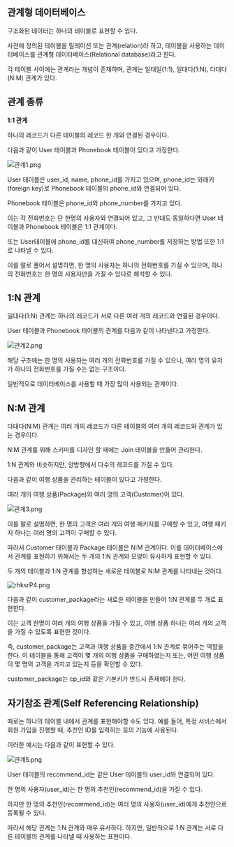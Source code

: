 ## 관계형 데이터베이스

구조화된 데이터는 하나의 테이블로 표현할 수 있다.

사전에 정의된 테이블을 릴레이션 또는 관계(relation)라 하고, 테이블을 사용하는 데이터베이스를 관계형 데이터베이스(Relational database)라고 한다.

각 테이블 사이에는 관계라는 개념이 존재하며, 관계는 일대일(1:1), 일대다(1:N), 다대다(N:M) 관계가 있다.

## 관계 종류

**1:1 관계**

하나의 레코드가 다른 테이블의 레코드 한 개와 연결된 경우이다.

다음과 같이 User 테이블과 Phonebook 테이블이 있다고 가정한다.

![관계1.png](https://s3-us-west-2.amazonaws.com/secure.notion-static.com/ca026b04-fe6e-44f0-90e2-bfbc1f9f14c2/%EA%B4%80%EA%B3%841.png)

User 테이블은 user_id, name, phone_id를 가지고 있으며, phone_id는 외래키(foreign key)로 Phonebook 테이블의 phone_id와 연결되어 있다.

Phonebook 테이블은 phone_id와 phone_number를 가지고 있다.

이는 각 전화번호는 단 한명의 사용자와 연결되어 있고, 그 반대도 동일하다면 User 테이블과 Phonebook 테이블은 1:1 관계이다.

또는 User테이블에 phone_id를 대신하여 phone_number를 저장하는 방법 또한 1:1로 나타낼 수 있다.

이를 말로 풀어서 설명하면, 한 명의 사용자는 하나의 전화번호를 가질 수 있으며, 하나의 전화번호는 한 명의 사용자만을 가질 수 있다로 해석할 수 있다.

## 1:N 관계

일대다(1:N) 관계는 하나의 레코드가 서로 다른 여러 개의 레코드와 연결된 경우이다.

User 테이블과 Phonebook 테이블의 관계를 다음과 같이 나타낸다고 가정한다.

![관계2.png](https://s3-us-west-2.amazonaws.com/secure.notion-static.com/169ad343-b4d4-42ff-bcc1-d4e8d7c4a776/%EA%B4%80%EA%B3%842.png)

해당 구조에는 한 명의 사용자는 여러 개의 전화번호를 가질 수 있으나, 여러 명의 유저가 하나의 전화번호를 가질 수는 없는 구조이다.

일반적으로 데이터베이스를 사용할 때 가장 많이 사용되는 관계이다.

## N:M 관계

다대다(N:M) 관계는 여러 개의 레코드가 다른 테이블의 여러 개의 레코드와 관계가 있는 경우이다.

N:M 관계를 위해 스키마를 디자인 할 때에는 Join 테이블을 만들어 관리한다.

1:N 관계와 비슷하지만, 양방향에서 다수의 레코드를 가질 수 있다.

다음과 같이 여행 상품을 관리하는 테이블이 있다고 가정한다.

여러 개의 여행 상품(Package)와 여러 명의 고객(Customer)이 있다.

![관계3.png](https://s3-us-west-2.amazonaws.com/secure.notion-static.com/a1b3b4b6-8c8a-4f4e-b1f7-1867d77a80d2/%EA%B4%80%EA%B3%843.png)

이를 말로 설명하면, 한 명의 고객은 여러 개의 여행 패키지를 구매할 수 있고, 여행 패키지 하나는 여러 명의 고객이 구매할 수 있다.

따라서 Customer 테이블과 Package 테이블은 N:M 관계이다. 이를 데이터베이스에서 관계를 표현하기 위해서는 두 개의 1:N 관계와 모양이 유사하게 표현할 수 있다.

두 개의 테이블과 1:N 관계를 형성하는 새로운 테이블로 N:M 관계를 나타내는 것이다.

![rhksrP4.png](https://s3-us-west-2.amazonaws.com/secure.notion-static.com/3e7c963e-9920-4eb4-8e27-d2a41599de35/rhksrP4.png)

다음과 같이 customer_package라는 새로운 테이블을 만들어 1:N 관계를 두 개로 표현한다.

이는 고객 한명이 여러 개의 여행 상품을 가질 수 있고, 여행 상품 하나는 여러 개의 고객을 가질 수 있도록 표현한 것이다.

즉, customer_package는 고객과 여행 상품을 중간에서 1:N 관계로 묶어주는 역할을 한다. 이 테이블을 통해 고객이 몇 개의 여행 상품을 구매하였는지 또는, 어떤 여행 상품이 몇 명의 고객을 가지고 있는지 등을 확인할 수 있다.

customer_package는 cp_id와 같은 기본키가 반드시 존재해야 한다.

## 자기참조 관계(Self Referencing Relationship)

때로는 하나의 테이블 내에서 관계를 표현해야할 수도 있다. 예를 들어, 특정 서비스에서 회원 가입을 진행할 때, 추천인 ID를 입력하는 등의 기능에 사용된다.

이러한 예시는 다음과 같이 표현할 수 있다.

![관계5.png](https://s3-us-west-2.amazonaws.com/secure.notion-static.com/021772db-0f3e-4e0b-914f-fdc971220a0b/%EA%B4%80%EA%B3%845.png)

User 테이블의 recommend_id는 같은 User 테이블의 user_id와 연결되어 있다.

한 명의 사용자(user_id)는 한 명의 추천인(recommend_id)을 가질 수 있다.

하지만 한 명의 추천인(recommend_id)는 여러 명의 사용자(user_id)에게 추천인으로 등록될 수 있다.

따라서 해당 관계는 1:N 관계와 매우 유사하다. 하지만, 일반적으로 1:N 관계는 서로 다른 테이블의 관계를 나타낼 때 사용하는 표현이다.